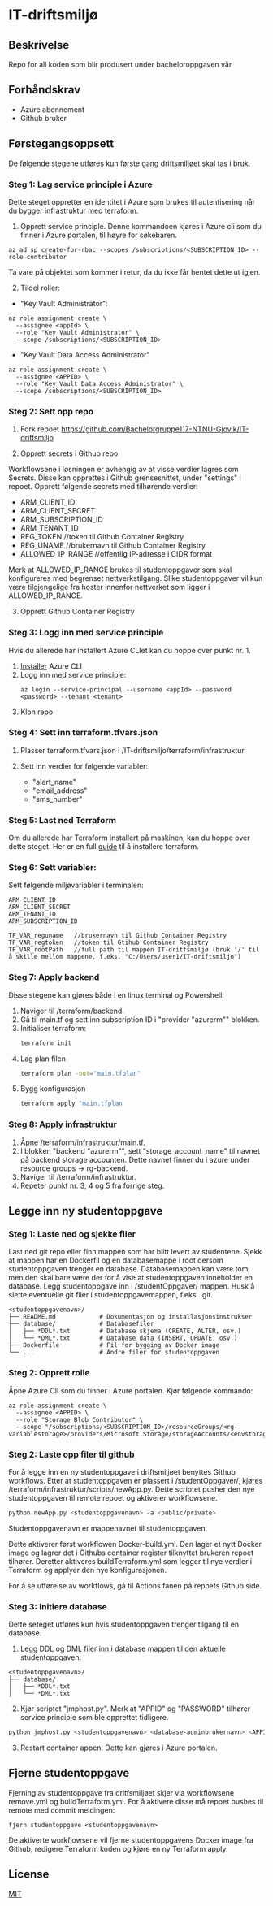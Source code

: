 # IT-driftsmiljø
## Beskrivelse
Repo for all koden som blir produsert under bacheloroppgaven vår

## Forhåndskrav
- Azure abonnement
- Github bruker


## Førstegangsoppsett
De følgende stegene utføres kun første gang driftsmiljøet skal tas i bruk.
### Steg 1: Lag service principle i Azure
Dette steget oppretter en identitet i Azure som brukes til autentisering når du bygger infrastruktur med terraform.



1. Opprett service principle. Denne kommandoen kjøres i Azure cli som du finner i Azure portalen, til høyre for søkebaren.
```
az ad sp create-for-rbac --scopes /subscriptions/<SUBSCRIPTION_ID> --role contributor
```
Ta vare på objektet som kommer i retur, da du ikke får hentet dette ut igjen.

2. Tildel roller: 
   
- "Key Vault Administrator":
```
az role assignment create \
  --assignee <appId> \
  --role "Key Vault Administrator" \
  --scope /subscriptions/<SUBSCRIPTION_ID>
```

- "Key Vault Data Access Administrator"
```
az role assignment create \
  --assignee <APPID> \
  --role "Key Vault Data Access Administrator" \
  --scope /subscriptions/<SUBSCRIPTION_ID>

```




### Steg 2: Sett opp repo

1. Fork repoet https://github.com/Bachelorgruppe117-NTNU-Gjovik/IT-driftsmiljo


2. Opprett secrets i Github repo

Workflowsene i løsningen er avhengig av at visse verdier lagres som Secrets. Disse kan opprettes i Github grensesnittet, under "settings" i repoet. Opprett følgende secrets med tilhørende verdier:

- ARM_CLIENT_ID      
- ARM_CLIENT_SECRET
- ARM_SUBSCRIPTION_ID
- ARM_TENANT_ID
- REG_TOKEN       //token til Github Container Registry
- REG_UNAME       //brukernavn til Github Container Registry
- ALLOWED_IP_RANGE   //offentlig IP-adresse i CIDR format

Merk at ALLOWED_IP_RANGE brukes til studentoppgaver som skal konfigureres med begrenset nettverkstilgang. Slike studentoppgaver vil kun være tilgjengelige fra hoster innenfor nettverket som ligger i ALLOWED_IP_RANGE.

3. Opprett Github Container Registry


### Steg 3: Logg inn med service principle
Hvis du allerede har installert Azure CLIet kan du hoppe over punkt nr. 1.

1. [Installer](https://learn.microsoft.com/nb-no/cli/azure/install-azure-cli) Azure CLI
2. Logg inn med service principle:
   ```
   az login --service-principal --username <appId> --password <password> --tenant <tenant>
   ```
3. Klon repo

### Steg 4: Sett inn terraform.tfvars.json

1. Plasser terraform.tfvars.json i /IT-driftsmiljo/terraform/infrastruktur

2. Sett inn verdier for følgende variabler:
   - "alert_name"
   - "email_address"
   - "sms_number"


### Steg 5: Last ned Terraform
Om du allerede har Terraform installert på maskinen, kan du hoppe over dette steget. Her er en full [guide](https://developer.hashicorp.com/terraform/tutorials/aws-get-started/install-cli) til å installere terraform.



### Steg 6: Sett variabler:
   
   Sett følgende miljøvariabler i terminalen:
   
   ```
   ARM_CLIENT_ID
   ARM_CLIENT_SECRET
   ARM_TENANT_ID 
   ARM_SUBSCRIPTION_ID

   TF_VAR_reguname   //brukernavn til Github Container Registry
   TF_VAR_regtoken   //token til Gtihub Container Registry
   TF_VAR_rootPath   //full path til mappen IT-dritfsmiljø (bruk '/' til å skille mellom mappene, f.eks. "C:/Users/user1/IT-driftsmiljo")
   ```

### Steg 7: Apply backend
Disse stegene kan gjøres både i en linux terminal og Powershell.

1. Naviger til /terraform/backend.
2. Gå til main.tf og sett inn subscription ID i "provider "azurerm"" blokken.
3. Initialiser terraform:
   ```bash
   terraform init
   ```
4. Lag plan filen
   ```bash
   terraform plan -out="main.tfplan"
   ```
5. Bygg konfigurasjon
   ```bash
   terraform apply "main.tfplan
   ```
### Steg 8: Apply infrastruktur

1. Åpne /terraform/infrastruktur/main.tf.
2. I blokken "backend "azurerm"", sett "storage_account_name" til navnet på backend storage accounten. Dette navnet finner du i azure under resource groups -> rg-backend.
3. Naviger til /terraform/infrastruktur.
4. Repeter punkt nr. 3, 4 og 5 fra forrige steg.

## Legge inn ny studentoppgave
### Steg 1: Laste ned og sjekke filer
Last ned git repo eller finn mappen som har blitt levert av studentene. Sjekk at mappen har en Dockerfil og en databasemappe i root dersom studentoppgaven trenger en database. Databasemappen kan være tom, men den skal bare være der for å vise at studentoppgaven inneholder en database. Legg studentoppgave inn i /studentOppgaver/ mappen. Husk å slette eventuelle git filer i studentoppgavemappen, f.eks. .git.
```plaintext
<studentoppgavenavn>/
├── README.md            # Dokumentasjon og installasjonsinstrukser
├── database/            # Databasefiler
│   ├── *DDL*.txt        # Database skjema (CREATE, ALTER, osv.)
│   └── *DML*.txt        # Database data (INSERT, UPDATE, osv.)
├── Dockerfile           # Fil for bygging av Docker image
└── ...                  # Andre filer for studentoppgaven
```

### Steg 2: Opprett rolle

Åpne Azure ClI som du finner i Azure portalen. Kjør følgende kommando:

```
az role assignment create \
  --assignee <APPID> \
  --role "Storage Blob Contributor" \
  --scope "/subscriptions/<SUBSCRIPTION_ID>/resourceGroups/<rg-variablestorage>/providers/Microsoft.Storage/storageAccounts/<envstoragegjovik246>"
```

### Steg 2: Laste opp filer til github
For å legge inn en ny studentoppgave i driftsmiljøet benyttes Github workflows. Etter at studentoppgaven er plassert i /studentOppgaver/, kjøres /terraform/infrastruktur/scripts/newApp.py. Dette scriptet pusher den nye studentoppgaven til remote repoet og aktiverer workflowsene.
<br> 
```bash
python newApp.py <studentoppgavenavn> -a <public/private>
```
Studentoppgavenavn er mappenavnet til studentoppgaven. 

Dette aktiverer først workflowen Docker-build.yml. Den lager et nytt Docker image og lagrer det i Githubs container register tilknyttet brukeren repoet tilhører. Deretter aktiveres buildTerraform.yml som legger til nye verdier i Terraform og applyer den nye konfigurasjonen.

For å se utførelse av workflows, gå til Actions fanen på repoets Github side.

### Steg 3: Initiere database
Dette seteget utføres kun hvis studentoppgaven trenger tilgang til en database.

1. Legg DDL og DML filer inn i database mappen til den aktuelle studentoppgaven:
```plaintext
<studentoppgavenavn>/
├── database/
│   ├── *DDL*.txt
│   └── *DML*.txt
```
2. Kjør scriptet "jmphost.py". Merk at "APPID" og "PASSWORD" tilhører service principle som ble opprettet tidligere.
```bash
python jmphost.py <studentoppgavenavn> <database-adminbrukernavn> <APPID> <PASSWORD> <TENANTID> init
```

3. Restart container appen. Dette kan gjøres i Azure portalen.

## Fjerne studentoppgave
Fjerning av studentoppgave fra dritfsmiljøet skjer via workflowsene remove.yml og buildTerraform.yml. For å aktivere disse må repoet pushes til remote med commit meldingen:

```
fjern studentoppgave <studentoppgavenavn>
```
De aktiverte workflowsene vil fjerne studentoppgavens Docker image fra Github, redigere Terraform koden og kjøre en ny Terraform apply.



## License

[MIT](https://choosealicense.com/licenses/mit/)
